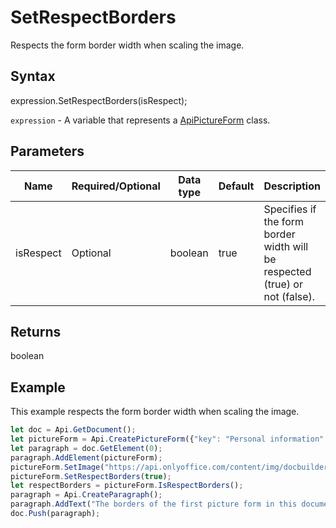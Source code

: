 # SetRespectBorders

Respects the form border width when scaling the image.

## Syntax

expression.SetRespectBorders(isRespect);

`expression` - A variable that represents a [ApiPictureForm](../ApiPictureForm.md) class.

## Parameters

| **Name** | **Required/Optional** | **Data type** | **Default** | **Description** |
| ------------- | ------------- | ------------- | ------------- | ------------- |
| isRespect | Optional | boolean | true | Specifies if the form border width will be respected (true) or not (false). |

## Returns

boolean

## Example

This example respects the form border width when scaling the image.

```javascript
let doc = Api.GetDocument();
let pictureForm = Api.CreatePictureForm({"key": "Personal information", "tip": "Upload your photo", "required": true, "placeholder": "Photo", "scaleFlag": "tooBig", "lockAspectRatio": true, "shiftX": 50, "shiftY": 50});
let paragraph = doc.GetElement(0);
paragraph.AddElement(pictureForm);
pictureForm.SetImage("https://api.onlyoffice.com/content/img/docbuilder/examples/user-profile.png");
pictureForm.SetRespectBorders(true);
let respectBorders = pictureForm.IsRespectBorders();
paragraph = Api.CreateParagraph();
paragraph.AddText("The borders of the first picture form in this document are respected when scaling the image: " + respectBorders);
doc.Push(paragraph);
```
